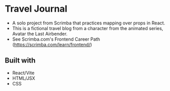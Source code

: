 # Travel Journal

- A solo project from Scrimba that practices mapping over props in React.
- This is a fictional travel blog from a character from the animated series, Avatar the Last Airbender.
- See Scrimba.com's Frontend Career Path (https://scrimba.com/learn/frontend/)

## Built with
- React/Vite
- HTML/JSX
- CSS 

